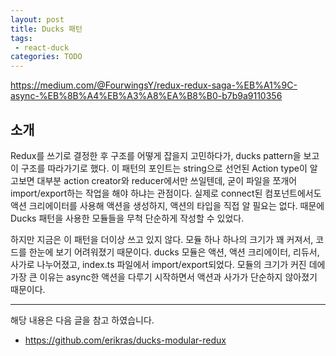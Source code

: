 ```yaml
---
layout: post
title: Ducks 패턴 
tags:
 - react-duck
categories: TODO
---
```

https://medium.com/@FourwingsY/redux-redux-saga-%EB%A1%9C-async-%EB%8B%A4%EB%A3%A8%EA%B8%B0-b7b9a9110356
## 소개
Redux를 쓰기로 결정한 후 구조를 어떻게 잡을지 고민하다가, ducks pattern을 보고 이 구조를 따라가기로 했다. 이 패턴의 포인트는 string으로 선언된 Action type이 알고보면 대부분 action creator와 reducer에서만 쓰일텐데, 굳이 파일을 쪼개어 import/export하는 작업을 해야 하냐는 관점이다. 실제로 connect된 컴포넌트에서도 액션 크리에이터를 사용해 액션을 생성하지, 액션의 타입을 직접 알 필요는 없다. 때문에 Ducks 패턴을 사용한 모듈들을 무척 단순하게 작성할 수 있었다.


하지만 지금은 이 패턴을 더이상 쓰고 있지 않다. 모듈 하나 하나의 크기가 꽤 커져서, 코드를 한눈에 보기 어려워졌기 때문이다. ducks 모듈은 액션, 액션 크리에이터, 리듀서, 사가로 나누어졌고, index.ts 파일에서 import/export되었다. 모듈의 크기가 커진 데에 가장 큰 이유는 async한 액션을 다루기 시작하면서 액션과 사가가 단순하지 않아졌기 때문이다.






----
해당 내용은 다음 글을 참고 하였습니다.
- https://github.com/erikras/ducks-modular-redux